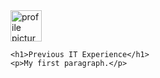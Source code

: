 <!DOCTYPE html>
<html>

<head>
    <title>Caitlyn Murray</title>
</head>

<body>
    <img src="C:\Users\tomwi\OneDrive\Pictures\caitlyn\profile.JPG" alt="profile picture" width="50" height="50">

    <h1>Previous IT Experience</h1>
    <p>My first paragraph.</p>
</body>

</html>

